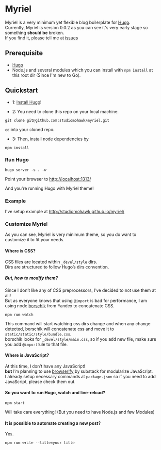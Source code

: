 # Myriel

Myriel is a very minimum yet flexible blog boilerplate for [Hugo](http://hugo.spf13.com/).  
Currently, Myriel is version 0.0.2 as you can see it's very early stage so something **should be** broken.  
If you find it, please tell me at [issues](https://github.com/studiomohawk/myriel/issues/new)

## Prerequisite

- [Hugo](http://hugo.spf13.com/)
- Node.js and several modules which you can install with `npm install` at this root dir (Since I'm new to Go).

## Quickstart

- 1: [Install Hugo](http://hugo.spf13.com/overview/quickstart)!  

- 2: You need to clone this repo on your local machine.  

```
git clone git@github.com:studiomohawk/myriel.git
```

`cd` into your cloned repo.

- 3: Then, install node dependencies by 

`npm install`

### Run Hugo

```
hugo server -s . -w
```

Point your browser to <http://localhost:1313/>

And you're running Hugo with Myriel theme!

### Example

I've setup example at <http://studiomohawk.github.io/myriel/>

### Customize Myriel

As you can see, Myriel is very minimum theme, so you do want to customize it to fit your needs.

#### Where is CSS?

CSS files are located within `_devel/style` dirs.  
Dirs are structured to follow Hugo’s dirs convention. 

##### But, how to modify them?

Since I don’t like any of CSS preprocessors, I’ve decided to not use them at all!  
But as everyone knows that using `@import` is bad for performance, I am using node [borschik](https://github.com/bem/borschik) from Yandex to concatenate CSS.

```
npm run watch
```

This command will start watching css dirs change and when any change detected, borschik will concatenate css and move it to `static/static/style/bundle.css`.  
borschik looks for `_devel/style/main.css`, so if you add new file, make sure you add `@import`rule to that file.

#### Where is JavaScript?

At this time, I don’t have any JavaScript!  
**but** I’m planning to use [browserify](https://github.com/substack/node-browserify) by substack for modularize JavaScript.  
I already setup necessary commands at `package.json` so if you need to add JavaScript, please check them out.

#### So you want to run Hugo, watch and live-reload?

```
npm start
```

Will take care everything! (But you need to have Node.js and few Modules)

#### It is possible to automate creating a new post?

Yes.  

```
npm run write --title=your title
```

